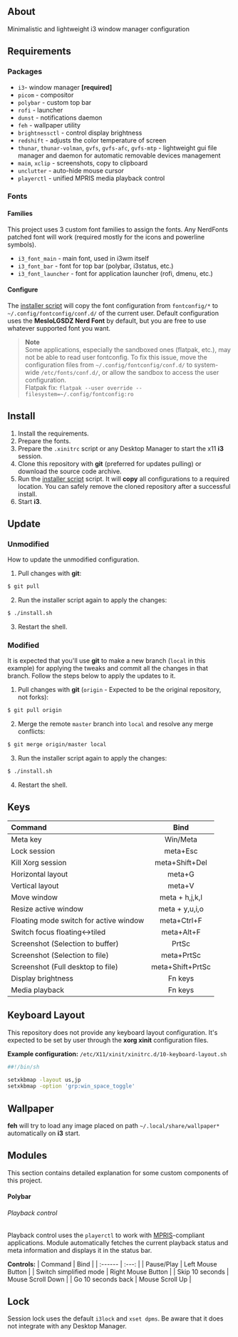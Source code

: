 ## About
Minimalistic and lightweight i3 window manager configuration


## Requirements
### Packages
- `i3`- window manager **[required]**
- `picom` - compositor
- `polybar` - custom top bar
- `rofi` - launcher
- `dunst` - notifications daemon
- `feh` - wallpaper utility
- `brightnessctl` - control display brightness
- `redshift` - adjusts the color temperature of screen
- `thunar`, `thunar-volman`, `gvfs`, `gvfs-afc`, `gvfs-mtp` - lightweight gui file manager and daemon for automatic removable devices management
- `maim`, `xclip` - screenshots, copy to clipboard
- `unclutter` - auto-hide mouse cursor
- `playerctl` - unified MPRIS media playback control

### Fonts
#### Families
This project uses 3 custom font families to assign the fonts. Any NerdFonts patched font will work (required mostly for the icons and powerline symbols).

- `i3_font_main` - main font, used in i3wm itself
- `i3_font_bar` - font for top bar (polybar, i3status, etc.)
- `i3_font_launcher` - font for application launcher (rofi, dmenu, etc.)

#### Configure
The [installer script](./install.sh) will copy the font configuration from `fontconfig/*` to `~/.config/fontconfig/conf.d/` of the current user. Default configuration uses the **MesloLGSDZ Nerd Font** by default, but you are free to use whatever supported font you want.

> **Note**  
> Some applications, especially the sandboxed ones (flatpak, etc.), may not be able to read user fontconfig. To fix this issue, move the configuration files from `~/.config/fontconfig/conf.d/` to system-wide `/etc/fonts/conf.d/`, or allow the sandbox to access the user configuration.  
> Flatpak fix: `flatpak --user override --filesystem=~/.config/fontconfig:ro`


## Install
1. Install the requirements.
2. Prepare the fonts.
3. Prepare the `.xinitrc` script or any Desktop Manager to start the x11 **i3** session.
4. Clone this repository with **git** (preferred for updates pulling) or download the source code archive.
5. Run the [installer script](./install.sh) script. It will **copy** all configurations to a required location. You can safely remove the cloned repository after a successful install.
6. Start **i3**.


## Update
### Unmodified
How to update the unmodified configuration.

1. Pull changes with **git**:
```sh
$ git pull
```

2. Run the installer script again to apply the changes:
```sh
$ ./install.sh
```

3. Restart the shell.


### Modified
It is expected that you'll use **git** to make a new branch (`local` in this example) for applying the tweaks and commit all the changes in that branch. Follow the steps below to apply the updates to it.

1. Pull changes with **git** (`origin` - Expected to be the original repository, not forks):
```sh
$ git pull origin
```

2. Merge the remote `master` branch into `local` and resolve any merge conflicts:
```sh
$ git merge origin/master local
```

3. Run the installer script again to apply the changes:
```sh
$ ./install.sh
```

4. Restart the shell.


## Keys
| Command | Bind |
| :------ | :--: |
| Meta key | Win/Meta |
| Lock session | meta+Esc |
| Kill Xorg session | meta+Shift+Del |
| Horizontal layout | meta+G |
| Vertical layout | meta+V |
| Move window | meta + h,j,k,l |
| Resize active window | meta + y,u,i,o |
| Floating mode switch for active window | meta+Ctrl+F |
| Switch focus floating<->tiled | meta+Alt+F |
| Screenshot (Selection to buffer) | PrtSc |
| Screenshot (Selection to file) | meta+PrtSc |
| Screenshot (Full desktop to file) | meta+Shift+PrtSc |
| Display brightness | Fn keys |
| Media playback | Fn keys |


## Keyboard Layout
This repository does not provide any keyboard layout configuration. It's expected to be set by user through the **xorg xinit** configuration files.

**Example configuration:**
  `/etc/X11/xinit/xinitrc.d/10-keyboard-layout.sh`
```sh
##!/bin/sh

setxkbmap -layout us,jp
setxkbmap -option 'grp:win_space_toggle'
```


## Wallpaper
**feh** will try to load any image placed on path `~/.local/share/wallpaper*` automatically on **i3** start.


## Modules
This section contains detailed explanation for some custom components of this project.

#### Polybar
###### Playback control
Playback control uses the `playerctl` to work with [MPRIS](https://wiki.archlinux.org/title/MPRIS)-compliant applications. Module automatically fetches the current playback status and meta information and displays it in the status bar.

**Controls:**
| Command | Bind |
| :------ | :---: |
| Pause/Play | Left Mouse Button |
| Switch simplified mode | Right Mouse Button |
| Skip 10 seconds | Mouse Scroll Down |
| Go 10 seconds back | Mouse Scroll Up |


## Lock
Session lock uses the default `i3lock` and `xset dpms`. Be aware that it does not integrate with any Desktop Manager.
